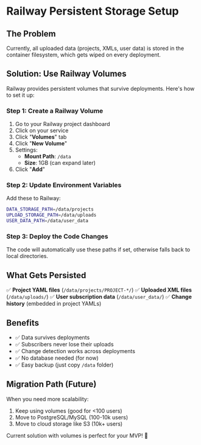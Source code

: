 # Railway Persistent Storage Setup

## The Problem
Currently, all uploaded data (projects, XMLs, user data) is stored in the container filesystem, which gets wiped on every deployment.

## Solution: Use Railway Volumes

Railway provides persistent volumes that survive deployments. Here's how to set it up:

### Step 1: Create a Railway Volume

1. Go to your Railway project dashboard
2. Click on your service
3. Click "**Volumes**" tab
4. Click "**New Volume**"
5. Settings:
   - **Mount Path**: `/data`
   - **Size**: 1GB (can expand later)
6. Click "**Add**"

### Step 2: Update Environment Variables

Add these to Railway:

```bash
DATA_STORAGE_PATH=/data/projects
UPLOAD_STORAGE_PATH=/data/uploads
USER_DATA_PATH=/data/user_data
```

### Step 3: Deploy the Code Changes

The code will automatically use these paths if set, otherwise falls back to local directories.

## What Gets Persisted

✅ **Project YAML files** (`/data/projects/PROJECT-*/`)
✅ **Uploaded XML files** (`/data/uploads/`)
✅ **User subscription data** (`/data/user_data/`)
✅ **Change history** (embedded in project YAMLs)

## Benefits

- ✅ Data survives deployments
- ✅ Subscribers never lose their uploads
- ✅ Change detection works across deployments
- ✅ No database needed (for now)
- ✅ Easy backup (just copy `/data` folder)

## Migration Path (Future)

When you need more scalability:
1. Keep using volumes (good for <100 users)
2. Move to PostgreSQL/MySQL (100-10k users)
3. Move to cloud storage like S3 (10k+ users)

Current solution with volumes is perfect for your MVP! 🚀

